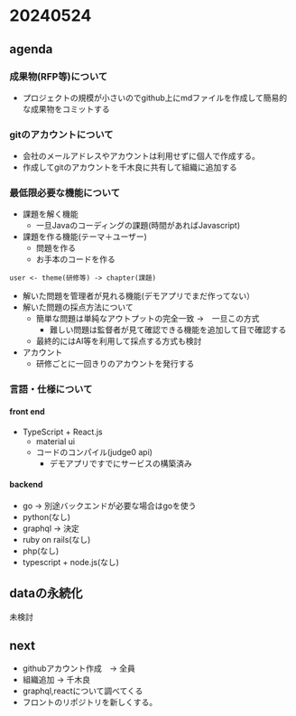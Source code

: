 # 20240524
## agenda
### 成果物(RFP等)について
  - プロジェクトの規模が小さいのでgithub上にmdファイルを作成して簡易的な成果物をコミットする

### gitのアカウントについて
  - 会社のメールアドレスやアカウントは利用せずに個人で作成する。
  - 作成してgitのアカウントを千木良に共有して組織に追加する

### 最低限必要な機能について
- 課題を解く機能
  - 一旦Javaのコーディングの課題(時間があればJavascript)
- 課題を作る機能(テーマ＋ユーザー)
  - 問題を作る
  - お手本のコードを作る
```
user <- theme(研修等) -> chapter(課題) 
```
- 解いた問題を管理者が見れる機能(デモアプリでまだ作ってない）
- 解いた問題の採点方法について
  - 簡単な問題は単純なアウトプットの完全一致 ->　一旦この方式
    - 難しい問題は監督者が見て確認できる機能を追加して目で確認する
  - 最終的にはAI等を利用して採点する方式も検討 
- アカウント
  - 研修ごとに一回きりのアカウントを発行する

### 言語・仕様について
#### front end
- TypeScript + React.js
  - material ui
  - コードのコンパイル(judge0 api)
    - デモアプリですでにサービスの構築済み 

#### backend
- go -> 別途バックエンドが必要な場合はgoを使う
- python(なし)
- graphql -> 決定
- ruby on rails(なし)
- php(なし)
- typescript + node.js(なし)

## dataの永続化
未検討

## next
- githubアカウント作成　-> 全員
- 組織追加 -> 千木良
- graphql,reactについて調べてくる
- フロントのリポジトリを新しくする。
